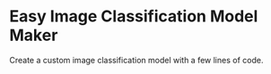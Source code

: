 # Easy Image Classification Model Maker
Create a custom image classification model with a few lines of code.